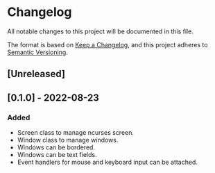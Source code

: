 # Changelog
All notable changes to this project will be documented in this file.

The format is based on [Keep a Changelog](https://keepachangelog.com/en/1.0.0/),
and this project adheres to [Semantic Versioning](https://semver.org/spec/v2.0.0.html).

## [Unreleased]

## [0.1.0] - 2022-08-23
### Added
- Screen class to manage ncurses screen.
- Window class to manage windows.
- Windows can be bordered.
- Windows can be text fields.
- Event handlers for mouse and keyboard input can be attached.
